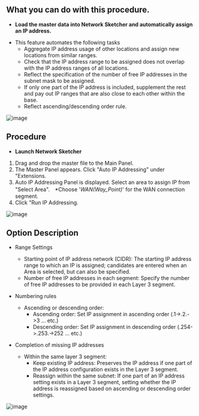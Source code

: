 ## What you can do with this procedure.
* **Load the master data into Network Sketcher and automatically assign an IP address.**
- This feature automates the following tasks
  - Aggregate IP address usage of other locations and assign new locations from similar ranges.
  - Check that the IP address range to be assigned does not overlap with the IP address ranges of all locations.
  - Reflect the specification of the number of free IP addresses in the subnet mask to be assigned.
  - If only one part of the IP address is included, supplement the rest and pay out IP ranges that are also close to each other within the base.
  - Reflect ascending/descending order rule.

![image](https://github.com/cisco-open/network-sketcher/assets/13013736/52e32d40-76cc-4a54-b1d1-545cc8c4c780)


## Procedure
* **Launch Network Sketcher**
1. Drag and drop the master file to the Main Panel.
2. The Master Panel appears. Click "Auto IP Addressing" under "Extensions. 
3. Auto IP Addressing Panel is displayed. Select an area to assign IP from "Select Area".　*Choose '_WAN(Way_Point)_' for the WAN connection segment.
4. Click "Run IP Addressing.

![image](https://github.com/cisco-open/network-sketcher/assets/13013736/5065af68-1c95-48be-99fa-46fff958b7ee)


## Option Description
- Range Settings
  - Starting point of IP address network (CIDR): The starting IP address range to which an IP is assigned; candidates are entered when an Area is selected, but can also be specified.
  - Number of free IP addresses in each segment: Specify the number of free IP addresses to be provided in each Layer 3 segment.

- Numbering rules
  - Ascending or descending order: 
    - Ascending order: Set IP assignment in ascending order (.1->.2.->3 ... etc.)
    - Descending order: Set IP assignment in descending order (.254->.253.->252 ... etc.) 

- Completion of missing IP addresses
  - Within the same layer 3 segment:
    - Keep existing IP address: Preserves the IP address if one part of the IP address configuration exists in the Layer 3 segment.
    - Reassign within the same subnet: If one part of an IP address setting exists in a Layer 3 segment, setting whether the IP address is reassigned based on ascending or descending order settings.

![image](https://github.com/cisco-open/network-sketcher/assets/13013736/643bfaa2-9c0e-42f0-825b-d02f0a724094)